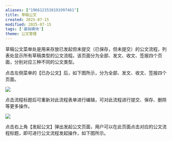 ```yaml
---
aliases: ["1966123538191997461"]
title: 草稿公文
created: 2025-07-15
modified: 2025-07-15
tags: ['基础模块']
theme: 公文管理
---
```


草稿公文菜单处是用来存放已发起但未提交（已保存，但未提交）的公文流程，列表处显示所有草稿类型的公文流程。该页面分为全部、发文、收文、签报四个页面，分别对应三种不同的公文类型。

点击左侧菜单的【已办公文】后，如下图所示，分为全部、发文、收文、签报四个页面。

![](https://myhelpdoc.oss-cn-heyuan.aliyuncs.com/mdimages/dd9226ad484192d2a3771c331bc63ea5.jpg)

点击流程标题后可重新对此流程表单进行编辑，可对此流程进行提交、保存、删除等更多操作。

![](https://myhelpdoc.oss-cn-heyuan.aliyuncs.com/mdimages/d55057ddf03ec2ebd31f25c2271a20d1.jpg)

点击右上角【发起公文】弹出发起公文页面，用户可以在此页面点击对应的公文流程标题，即可进行公文流程发起操作，如下图所示。

